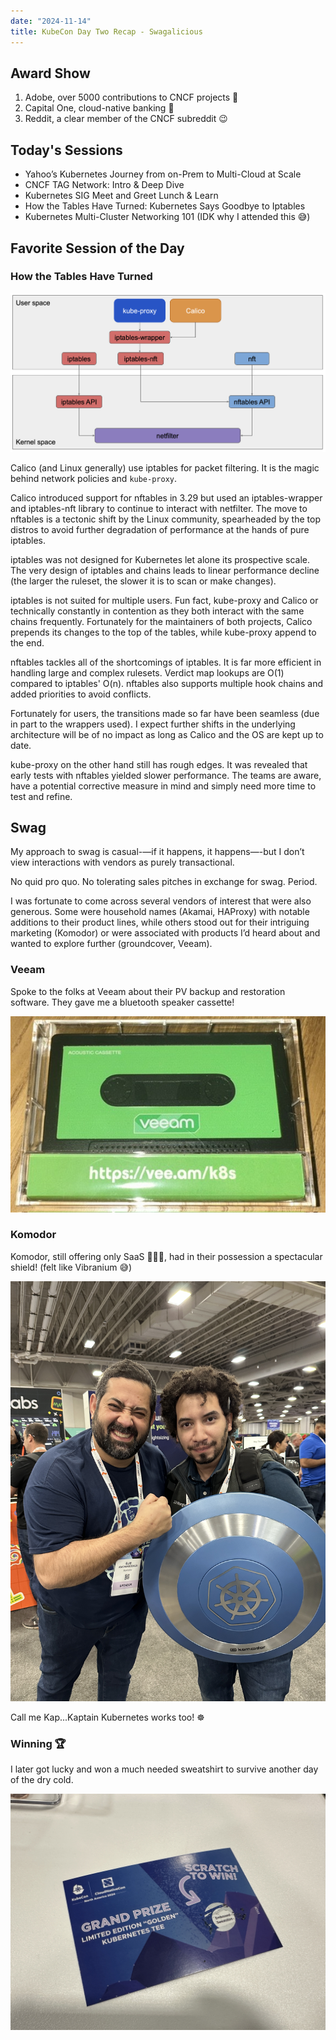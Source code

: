```yaml
---
date: "2024-11-14"
title: KubeCon Day Two Recap - Swagalicious
---
```


## Award Show

1. Adobe, over 5000 contributions to CNCF projects 🥇
2. Capital One, cloud-native banking 🏦
3. Reddit, a clear member of the CNCF subreddit 😉

## Today's Sessions

- Yahoo’s Kubernetes Journey from on-Prem to Multi-Cloud at Scale
- CNCF TAG Network: Intro & Deep Dive
- Kubernetes SIG Meet and Greet Lunch & Learn
- How the Tables Have Turned: Kubernetes Says Goodbye to Iptables
- Kubernetes Multi-Cluster Networking 101 (IDK why I attended this 😅)

## Favorite Session of the Day

### How the Tables Have Turned

![iptables-nft](images/iptables-nft.png)

Calico (and Linux generally) use iptables for packet filtering. It is the magic behind network policies and `kube-proxy`.

Calico introduced support for nftables in 3.29 but used an iptables-wrapper and iptables-nft library to continue to
interact with netfilter. The move to nftables is a tectonic shift by the Linux community, spearheaded by the top distros
to avoid further degradation of performance at the hands of pure iptables.

iptables was not designed for Kubernetes let alone its prospective scale. The very design of iptables and chains leads to
linear performance decline (the larger the ruleset, the slower it is to scan or make changes).

iptables is not suited for multiple users. Fun fact, kube-proxy and Calico or technically constantly in contention as they
both interact with the same chains frequently. Fortunately for the maintainers of both projects, Calico prepends its changes
to the top of the tables, while kube-proxy append to the end.

nftables tackles all of the shortcomings of iptables. It is far more efficient in handling large and complex rulesets.
Verdict map lookups are O(1) compared to iptables' O(n). nftables also supports multiple hook chains and added priorities
to avoid conflicts.

Fortunately for users, the transitions made so far have been seamless (due in part to the wrappers used). I expect
further shifts in the underlying architecture will be of no impact as long as Calico and the OS are kept up to date.

kube-proxy on the other hand still has rough edges. It was revealed that early tests with nftables yielded slower
performance. The teams are aware, have a potential corrective measure in mind and simply need more time to test and refine.

## Swag

My approach to swag is casual-—if it happens, it happens—-but I don’t view interactions with vendors as purely transactional.

No quid pro quo. No tolerating sales pitches in exchange for swag. Period.

I was fortunate to come across several vendors of interest that were also generous. Some were household names (Akamai,
HAProxy) with notable additions to their product lines, while others stood out for their intriguing marketing (Komodor)
or were associated with products I’d heard about and wanted to explore further (groundcover, Veeam).

### Veeam

Spoke to the folks at Veeam about their PV backup and restoration software. They gave me a bluetooth speaker cassette!

![Bluetooth Speaker Cassette](images/veeam-cassette.jpeg)

### Komodor

Komodor, still offering only SaaS 🙅🏽‍♂️, had in their possession a spectacular shield! (felt like Vibranium 😅)

![Kaptain Kubernetes](images/kaptain-kubernetes-komodor.JPG)

Call me Kap...Kaptain Kubernetes works too! ☸️

### Winning 🏆

I later got lucky and won a much needed sweatshirt to survive another day of the dry cold.

![My Ticket](images/scratch-to-win.JPG)
